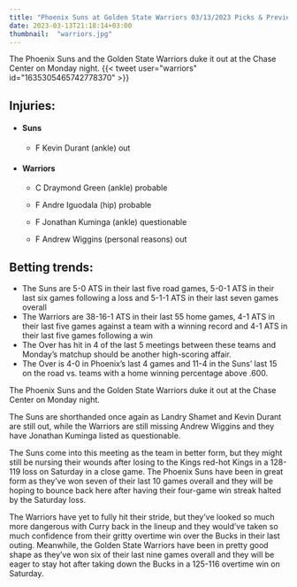 ```yaml
---
title: "Phoenix Suns at Golden State Warriors 03/13/2023 Picks & Preview"
date: 2023-03-13T21:18:14+03:00
thumbnail:  "warriors.jpg"
---
```



The Phoenix Suns and the Golden State Warriors duke it out at the Chase Center on Monday night.<!--more-->
{{< tweet user="warriors" id="1635305465742778370" >}}
## Injuries:

  - #### Suns

    - F Kevin Durant (ankle) out

  - #### Warriors

    - C Draymond Green (ankle) probable

    - F Andre Iguodala (hip) probable

    - F Jonathan Kuminga (ankle) questionable

    - F Andrew Wiggins (personal reasons) out

## Betting trends:

  - The Suns are 5-0 ATS in their last five road games, 5-0-1 ATS in their last six games following a loss and 5-1-1 ATS in their last seven games overall
  - The Warriors are 38-16-1 ATS in their last 55 home games, 4-1 ATS in their last five games against a team with a winning record and 4-1 ATS in their last five games following a win
  - The Over has hit in 4 of the last 5 meetings between these teams and Monday’s matchup should be another high-scoring affair.
  - The Over is 4-0 in Phoenix’s last 4 games and 11-4 in the Suns’ last 15 on the road vs. teams with a home winning percentage above .600.



The Phoenix Suns and the Golden State Warriors duke it out at the Chase Center on Monday night.

The Suns are shorthanded once again as Landry Shamet and Kevin Durant are still out, while the Warriors are still missing Andrew Wiggins and they have Jonathan Kuminga listed as questionable.

The Suns come into this meeting as the team in better form, but they might still be nursing their wounds after losing to the Kings red-hot Kings in a 128-119 loss on Saturday in a close game. The Phoenix Suns have been in great form as they’ve won seven of their last 10 games overall and they will be hoping to bounce back here after having their four-game win streak halted by the Saturday loss.

The Warriors have yet to fully hit their stride, but they’ve looked so much more dangerous with Curry back in the lineup and they would’ve taken so much confidence from their gritty overtime win over the Bucks in their last outing. Meanwhile, the Golden State Warriors have been in pretty good shape as they’ve won six of their last nine games overall and they will be eager to stay hot after taking down the Bucks in a 125-116 overtime win on Saturday.

